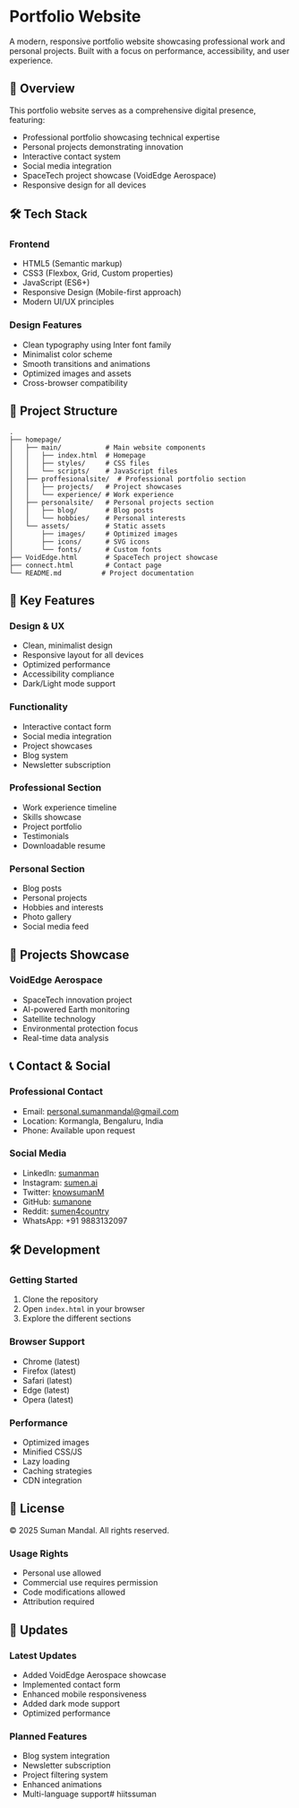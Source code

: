 # Portfolio Website

A modern, responsive portfolio website showcasing professional work and personal projects. Built with a focus on performance, accessibility, and user experience.

## 🚀 Overview

This portfolio website serves as a comprehensive digital presence, featuring:
- Professional portfolio showcasing technical expertise
- Personal projects demonstrating innovation
- Interactive contact system
- Social media integration
- SpaceTech project showcase (VoidEdge Aerospace)
- Responsive design for all devices

## 🛠️ Tech Stack

### Frontend
- HTML5 (Semantic markup)
- CSS3 (Flexbox, Grid, Custom properties)
- JavaScript (ES6+)
- Responsive Design (Mobile-first approach)
- Modern UI/UX principles

### Design Features
- Clean typography using Inter font family
- Minimalist color scheme
- Smooth transitions and animations
- Optimized images and assets
- Cross-browser compatibility

## 📁 Project Structure

```
.
├── homepage/
│   ├── main/           # Main website components
│   │   ├── index.html  # Homepage
│   │   ├── styles/     # CSS files
│   │   └── scripts/    # JavaScript files
│   ├── proffesionalsite/  # Professional portfolio section
│   │   ├── projects/   # Project showcases
│   │   └── experience/ # Work experience
│   ├── personalsite/   # Personal projects section
│   │   ├── blog/       # Blog posts
│   │   └── hobbies/    # Personal interests
│   └── assets/         # Static assets
│       ├── images/     # Optimized images
│       ├── icons/      # SVG icons
│       └── fonts/      # Custom fonts
├── VoidEdge.html       # SpaceTech project showcase
├── connect.html        # Contact page
└── README.md          # Project documentation
```

## 🔗 Key Features

### Design & UX
- Clean, minimalist design
- Responsive layout for all devices
- Optimized performance
- Accessibility compliance
- Dark/Light mode support

### Functionality
- Interactive contact form
- Social media integration
- Project showcases
- Blog system
- Newsletter subscription

### Professional Section
- Work experience timeline
- Skills showcase
- Project portfolio
- Testimonials
- Downloadable resume

### Personal Section
- Blog posts
- Personal projects
- Hobbies and interests
- Photo gallery
- Social media feed

## 🚀 Projects Showcase

### VoidEdge Aerospace
- SpaceTech innovation project
- AI-powered Earth monitoring
- Satellite technology
- Environmental protection focus
- Real-time data analysis

## 📞 Contact & Social

### Professional Contact
- Email: personal.sumanmandal@gmail.com
- Location: Kormangla, Bengaluru, India
- Phone: Available upon request

### Social Media
- LinkedIn: [sumanman](https://www.linkedin.com/in/sumanman)
- Instagram: [sumen.ai](https://www.instagram.com/sumen.ai)
- Twitter: [knowsumanM](https://x.com/knowsumanM)
- GitHub: [sumanone](https://github.com/sumanone)
- Reddit: [sumen4country](https://www.reddit.com/user/sumen4country/)
- WhatsApp: +91 9883132097

## 🛠️ Development

### Getting Started
1. Clone the repository
2. Open `index.html` in your browser
3. Explore the different sections

### Browser Support
- Chrome (latest)
- Firefox (latest)
- Safari (latest)
- Edge (latest)
- Opera (latest)

### Performance
- Optimized images
- Minified CSS/JS
- Lazy loading
- Caching strategies
- CDN integration

## 📝 License

© 2025 Suman Mandal. All rights reserved.

### Usage Rights
- Personal use allowed
- Commercial use requires permission
- Code modifications allowed
- Attribution required

## 🔄 Updates

### Latest Updates
- Added VoidEdge Aerospace showcase
- Implemented contact form
- Enhanced mobile responsiveness
- Added dark mode support
- Optimized performance

### Planned Features
- Blog system integration
- Newsletter subscription
- Project filtering system
- Enhanced animations
- Multi-language support#   h i i t s s u m a n  
 